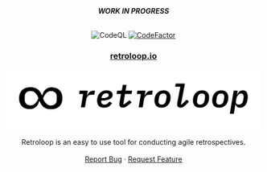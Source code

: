 <div align="center">
  <em><b>WORK IN PROGRESS</b></em>
</div>
<br />

<!-- PROJECT LOGO -->
<div align="center">

![CodeQL](https://github.com/luisstd/retroloop/actions/workflows/github-code-scanning/codeql/badge.svg?branch=main) [![CodeFactor](https://www.codefactor.io/repository/github/luisstd/retroloop/badge)](https://www.codefactor.io/repository/github/luisstd/retroloop)

<h3 align="center">
  <a href="https://retroloop.io" rel="noopener">retroloop.io</a>
</h3>

![Retroloop Logo](./public/retroloop-logo.png) <br />

  <p align="center">
Retroloop is an easy to use tool for conducting agile retrospectives.
    <br />
    <br />
    <a href="https://github.com/luisstd/listed-app/issues">Report Bug</a>
    ·
    <a href="https://github.com/luisstd/listed-app/issues">Request Feature</a>
  </p>
</div>
